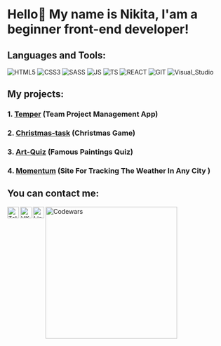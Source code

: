 # Hello👋 My name is Nikita, I'am a beginner front-end developer!



## Languages and Tools:

![HTML5](https://img.shields.io/badge/-HTML5-000?style=for-the-badge&logo=HTML5&logoColor=e96228)
![CSS3](https://img.shields.io/badge/-CSS3-000?style=for-the-badge&logo=CSS3&logoColor=264de4)
![SASS](https://img.shields.io/badge/-SASS/SCSS-000?style=for-the-badge&logo=SASS&logoColor=c76395)
![JS](https://img.shields.io/badge/-JS-000?style=for-the-badge&logo=JavaScript)
![TS](https://img.shields.io/badge/-TS-000?style=for-the-badge&logo=TypeScript)
![REACT](https://img.shields.io/badge/-REACT-000?style=for-the-badge&logo=React)
![GIT](https://img.shields.io/badge/-GIT-000?style=for-the-badge&logo=Git)
![Visual_Studio](https://img.shields.io/badge/-Visual_Studio_Code-000?style=for-the-badge&logo=VisualStudioCode&logoColor=6a78ff)



## My projects:

### 1. [Temper](https://react-project-management-system-team7.netlify.app/) (Team Project Management App)
### 2. [Christmas-task](https://christmas-rsschool-fespis.netlify.app/) (Christmas Game)
### 3. [Art-Quiz](https://art-quiz-rsschool-fespis.netlify.app/) (Famous Paintings Quiz)
### 4. [Momentum](https://momentum-rsschool-fespis.netlify.app/) (Site For Tracking The Weather In Any City )



## You can contact me:

[<img align="left" alt="Telegram" width="26px" src="https://cdn-icons-png.flaticon.com/512/906/906377.png"/>][telegram]
[<img align="left" alt="VK" width="26px" src="https://cdn-icons-png.flaticon.com/512/145/145813.png"/>][vk]
[<img align="left" alt="LinkedIn" width="26px" src="https://cdn-icons.flaticon.com/png/512/3536/premium/3536505.png?token=exp=1656355974~hmac=63fd3e915f2f602779129a16715eaea6"/>][linkedin]
[<img align="left" alt="Codewars" width="300px" src="https://www.codewars.com/users/Fespis/badges/large"/>][Codewars]

[telegram]: https://t.me/Fespis
[vk]: https://vk.com/ablo4k0_o07
[linkedin]: https://www.linkedin.com/in/nikita-zhuk-a0032723b/
[Codewars]: https://www.codewars.com/users/Fespis

<!--
**Fespis/Fespis** is a ✨ _special_ ✨ repository because its `README.md` (this file) appears on your GitHub profile.

Here are some ideas to get you started:

- 🔭 I’m currently working on ...
- 🌱 I’m currently learning ...
- 👯 I’m looking to collaborate on ...
- 🤔 I’m looking for help with ...
- 💬 Ask me about ...
- 📫 How to reach me: ...
- 😄 Pronouns: ...
- ⚡ Fun fact: ...
-->
